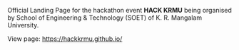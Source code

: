 


Official Landing Page for the hackathon event **HACK KRMU** being organised by School of Engineering & Technology (SOET) of K. R. Mangalam University.

View page: https://hackkrmu.github.io/
